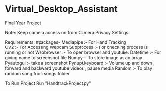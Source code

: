 # Virtual_Desktop_Assistant
Final Year Project

Note: Keep camera access on from Camera Privacy Settings.

Requirements:
#packages-
Mediapipe      :- For Hand Tracking        
CV2            :- For Accessing Webcam
Subprocess     :- For checking process is running or not
Webbrowser     :- To open browser and youtube.
Datetime       :- For giving name to screenshot file
Numpy          :- To store image as an array
Pyautogui      :- take a screenshot
Pynupt.keyboard :- Volume up and down , forward and backward youtube videos , pause media
Random         :- To play random song from songs folder.


To Run Project Run "HandtrackProject.py"


